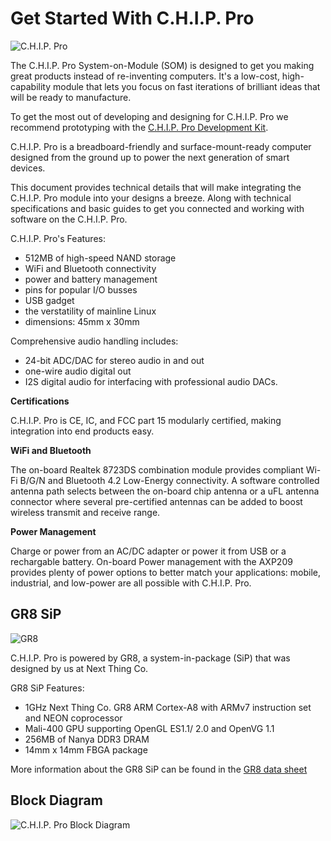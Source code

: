 # Get Started With C.H.I.P. Pro

![C.H.I.P. Pro](images/CHIP_ProMain.jpg)

The C.H.I.P. Pro System-on-Module (SOM) is designed to get you making great products instead of re-inventing computers. It's a low-cost, high-capability module that lets you focus on fast iterations of brilliant ideas that will be ready to manufacture.

To get the most out of developing and designing for C.H.I.P. Pro we recommend prototyping with the [C.H.I.P. Pro Development Kit](http://docs.getchip.com/chip_pro_devkit.html). 

C.H.I.P. Pro is a breadboard-friendly and surface-mount-ready computer designed from the ground up to power the next generation of smart devices. 

This document provides technical details that will make integrating the C.H.I.P. Pro module into your designs a breeze. Along with technical specifications and basic guides to get you connected and working with software on the C.H.I.P. Pro. 

C.H.I.P. Pro's Features:

* 512MB of high-speed NAND storage
* WiFi and Bluetooth connectivity
* power and battery management
* pins for popular I/O busses
* USB gadget
* the verstatility of mainline Linux 
* dimensions: 45mm x 30mm

Comprehensive audio handling includes:

* 24-bit ADC/DAC for stereo audio in and out
* one-wire audio digital out
* I2S digital audio for interfacing with professional audio DACs.

**Certifications**

C.H.I.P. Pro is CE, IC, and FCC part 15 modularly certified, making integration into end products easy. 

**WiFi and Bluetooth**

The on-board Realtek 8723DS combination module provides compliant Wi-Fi B/G/N and Bluetooth 4.2 Low-Energy connectivity. A software controlled antenna path selects between the on-board chip antenna or a uFL antenna connector where several pre-certified antennas can be added to boost wireless transmit and receive range. 

**Power Management**

Charge or power from an AC/DC adapter or power it from USB or a rechargable battery. On-board Power management with the AXP209 provides plenty of power options to better match your applications: mobile, industrial, and low-power are all possible with C.H.I.P. Pro. 


## GR8 SiP

![GR8](images/CHIP-Pro-Exploded-View.png)

C.H.I.P. Pro is powered by GR8, a system-in-package (SiP) that was designed by us at Next Thing Co. 

GR8 SiP Features:

* 1GHz Next Thing Co. GR8 ARM Cortex-A8 with ARMv7 instruction set and NEON coprocessor
* Mali-400 GPU supporting OpenGL ES1.1/ 2.0 and OpenVG 1.1
* 256MB of Nanya DDR3 DRAM
* 14mm x 14mm FBGA package 

More information about the GR8 SiP can be found in the [GR8 data sheet](https://github.com/NextThingCo/CHIP_Pro-Hardware/raw/master/Datasheets/GR8_Datasheet_v1.0.pdf)

## Block Diagram

![C.H.I.P. Pro Block Diagram](images/block_diagram.jpg)

